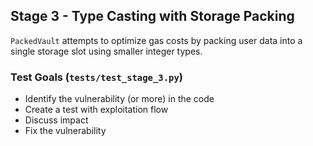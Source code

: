 ## Stage 3 - Type Casting with Storage Packing

`PackedVault` attempts to optimize gas costs by packing user data into a single storage slot using smaller integer types.

### Test Goals (`tests/test_stage_3.py`)

- Identify the vulnerability (or more) in the code
- Create a test with exploitation flow
- Discuss impact
- Fix the vulnerability
